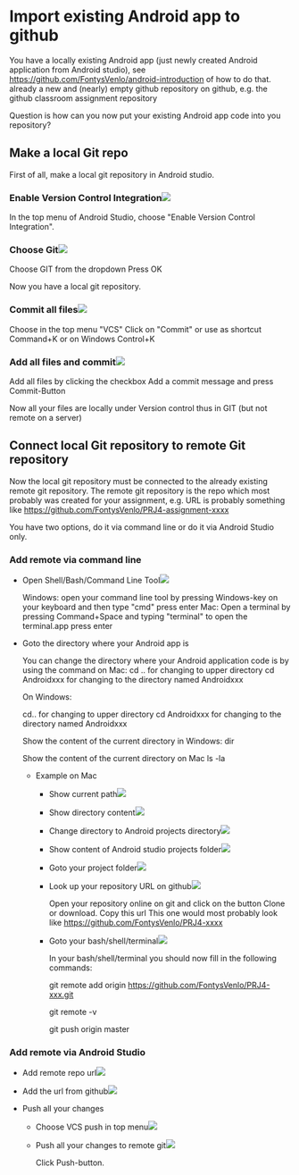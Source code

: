 # Import existing Android app to github

You have
a locally existing Android app (just newly created Android application from Android studio), see https://github.com/FontysVenlo/android-introduction of how to do that. 
already a new and (nearly) empty github repository on github, e.g. the github classroom assignment repository

Question is how can you now put your existing Android app code into you repository?

## Make a local Git repo

First of all, make a local git repository in Android studio.

### Enable Version Control Integration![](./assets/1f4340445ef2ff00580e584e6c91395816aef8854be92b9403f3a2b929f6a045.png)

In the top menu of Android Studio, choose "Enable Version Control Integration".

### Choose Git![](assets/37d3797ed17c7504eae6105d2024c28dff779f8e5344762445ffed7ed4f8f0cc.png)

Choose GIT from the dropdown
Press OK

Now you have a local git repository.

### Commit all files![](assets/c76fd1191d426e48340d3c57753a884664b8f3fe50e737958395a953ceb749de.png)

Choose in the top menu "VCS"
Click on "Commit" or use as shortcut Command+K or on Windows Control+K

### Add all files and commit![](assets/3d39fc2d1c4c8a0c8f9f8758cc20b984e6ec6a941326707664553528fc31c863.png)

Add all files by clicking the checkbox 
Add a commit message
and press Commit-Button

Now all your files are locally under Version control thus in GIT (but not remote on a server)

## Connect local Git repository to remote Git repository

Now the local git repository must be connected to the already existing remote git repository. The remote git repository is the repo which most probably was created for your assignment, e.g. URL is probably something like https://github.com/FontysVenlo/PRJ4-assignment-xxxx

You have two options, do it via command line or do it via Android Studio only.

### Add remote via command line

- Open Shell/Bash/Command Line Tool![](assets/7a83846b198001b57e2105835e5888ff59350fcd1be3ef86f6ce4c4e8037adfc.png)

  Windows: open your command line tool by pressing Windows-key on your keyboard and then type "cmd" 
  press enter
  Mac: Open a terminal by pressing Command+Space and typing "terminal" to open the terminal.app
  press enter

- Goto the directory where your Android app is

  You can change the directory where your Android application code is by using the command on Mac:
  cd ..        for changing to upper directory
  cd Androidxxx     for changing to the directory named Androidxxx
  
  On Windows:
  
  cd..      for changing to upper directory
  cd Androidxxx     for changing to the directory named Androidxxx
  
  
  Show the content of the current directory in Windows: 
  dir
  
  Show the content of the current directory on Mac
  ls -la

	- Example on Mac

		- Show current path![](assets/749c084c4f3fb866d6a1bc6e4ac3133546e44d47a50cd13773b86ee6aea4d063.png)
		- Show directory content![](assets/6ccec1883035e69c95e22adf18814eade9b8fd6da5dbbcfc4abd02072c34ed2d.png)
		- Change directory to Android projects directory![](assets/614db8df3bdd60db940f1fc881dfe1f41dd3de2cec1206981f67d7e378668bfd.png)
		- Show content of Android studio projects folder![](assets/e663726651707f84e1b8318b7a78d708f5d9a919b8f8c9d0dc983c6eedb19d1b.png)
		- Goto your project folder![](assets/eff456d82c0fd7a51683f97436d8fa8ac9f3dc813333f3aa307adccef0ddf6ee.png)
		- Look up your repository URL on github![](assets/de8884d064b77a69337ffe7a43f1e213a3bae003e9fc3c096884bbe0c6794355.png)

		  Open your repository online on git and click on the  button Clone or download. 
		  Copy this url
		  This one would most probably look like 
		  https://github.com/FontysVenlo/PRJ4-xxxx

		- Goto your bash/shell/terminal![](assets/04eed3a8473f110be152c577436f5a38ea26d187ad245dc857640b2c7c601948.png)

		  In your bash/shell/terminal you should now fill in the following commands:
		  
		  git remote add origin https://github.com/FontysVenlo/PRJ4-xxx.git
		  
		  git remote -v
		  
		  git push origin master

### Add remote via Android Studio

- Add remote repo url![](assets/92135895624f7baca9bf7f2e116d185c146dbede73096ba7901acc345129a106.png)
- Add the url from github![](assets/f555d11c16c1e8a7f7aeb7a810236e6fd9365595d6e6092b785a4d479387782d.png)
- Push all your changes

	- Choose VCS push in top menu![](assets/5d9c509f4ad7bf170436f803ef43f2103a6498a4404d1ac8cc3f5144bfefc7d6.png)
	- Push all your changes to remote git![](assets/be7402a3d97bfa74b4f2921d8a525594d2357253cb077f078d0719357ccd52dd.png)

	  Click Push-button.

